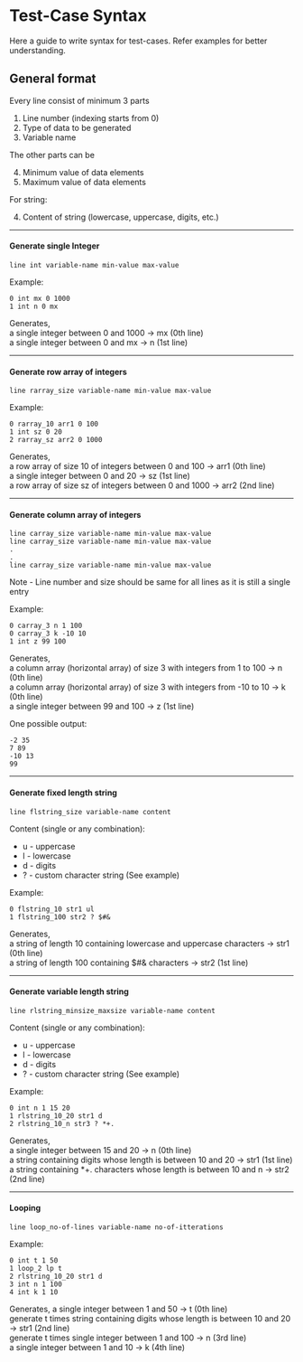 # Test-Case Syntax
Here a guide to write syntax for test-cases. Refer examples for better understanding.

## General format
Every line consist of minimum 3 parts

1. Line number (indexing starts from 0)
2. Type of data to be generated
3. Variable name

The other parts can be

4. Minimum value of data elements
5. Maximum value of data elements

For string:

4. Content of string (lowercase, uppercase, digits, etc.)

***
#### Generate single Integer

```
line int variable-name min-value max-value
```
Example: 
```
0 int mx 0 1000
1 int n 0 mx
```
Generates,<br>
a single integer between 0 and 1000 -> mx (0th line)<br>
a single integer between 0 and mx -> n (1st line)<br>

---
#### Generate row array of integers
```
line rarray_size variable-name min-value max-value
```
Example: 
```
0 rarray_10 arr1 0 100
1 int sz 0 20
2 rarray_sz arr2 0 1000
```
Generates,<br>
a row array of size 10 of integers between 0 and 100 -> arr1 (0th line)<br>
a single integer between 0 and 20 -> sz (1st line)<br>
a row array of size sz of integers between 0 and 1000 -> arr2 (2nd line)<br>

---
#### Generate column array of integers
```
line carray_size variable-name min-value max-value
line carray_size variable-name min-value max-value
.
.
line carray_size variable-name min-value max-value
```
Note - Line number and size should be same for all lines as it is still a single entry


Example: 
```
0 carray_3 n 1 100
0 carray_3 k -10 10
1 int z 99 100
```
Generates,<br>
a column array (horizontal array) of size 3 with integers from 1 to 100 -> n (0th line)<br>
a column array (horizontal array) of size 3 with integers from -10 to 10 -> k (0th line)<br>
a single integer between 99 and 100 -> z (1st line)<br>

One possible output:
```
-2 35
7 89
-10 13
99
```

---
#### Generate fixed length string
```
line flstring_size variable-name content
```
Content (single or any combination):

- u - uppercase
- l - lowercase
- d - digits
- ? - custom character string (See example)

Example: 
```
0 flstring_10 str1 ul
1 flstring_100 str2 ? $#&
```
Generates,<br>
a string of length 10 containing lowercase and uppercase characters  -> str1 (0th line)<br>
a string of length 100 containing $#& characters  -> str2 (1st line)<br>

---
#### Generate variable length string
```
line rlstring_minsize_maxsize variable-name content
```
Content (single or any combination):

- u - uppercase
- l - lowercase
- d - digits
- ? - custom character string (See example)

Example: 
```
0 int n 1 15 20
1 rlstring_10_20 str1 d
2 rlstring_10_n str3 ? *+.
```
Generates,<br>
a single integer between 15 and 20 -> n (0th line)<br>
a string containing digits whose length is between 10 and 20  -> str1 (1st line)<br>
a string containing \*+. characters whose length is between 10 and n -> str2 (2nd line)<br>

---
#### Looping
```
line loop_no-of-lines variable-name no-of-itterations
```
Example: 
```
0 int t 1 50
1 loop_2 lp t
2 rlstring_10_20 str1 d
3 int n 1 100
4 int k 1 10
```
Generates,
a single integer between 1 and 50 -> t (0th line)<br>
generate t times string containing digits whose length is between 10 and 20  -> str1 (2nd line)<br>
generate t times single integer between 1 and 100 -> n (3rd line)<br>
a single integer between 1 and 10 -> k (4th line)<br>
